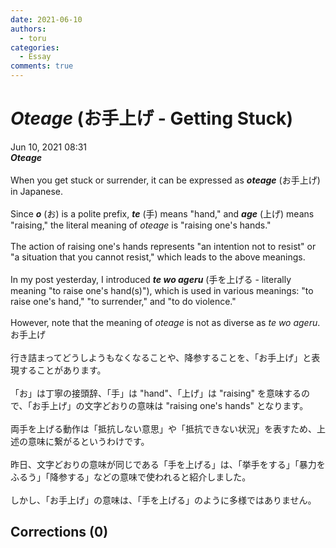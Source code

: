 ```yaml
---
date: 2021-06-10
authors:
  - toru
categories:
  - Essay
comments: true
---
```


# <strong><em>Oteage</strong></em> (お手上げ - Getting Stuck)
<div class="date">Jun 10, 2021 08:31</div>
<div id="post"><div id="body_show_ori">
<strong><em>Oteage</strong></em><br/><br/>When you get stuck or surrender, it can be expressed as <strong><em>oteage</em></strong> (お手上げ) in Japanese.<br/><br/>Since <strong><em>o</em></strong> (お) is a polite prefix, <strong><em>te</em></strong> (手) means "hand," and <strong><em>age</em></strong> (上げ) means "raising," the literal meaning of <em>oteage</em> is "raising one's hands."<br/><br/>The action of raising one's hands represents "an intention not to resist" or "a situation that you cannot resist," which leads to the above meanings.<br/><br/>In my post yesterday, I introduced <strong><em>te wo ageru</em></strong> (手を上げる - literally meaning "to raise one's hand(s)"), which is used in various meanings: "to raise one's hand," "to surrender," and "to do violence."<br/><br/>However, note that the meaning of <em>oteage</em> is not as diverse as <em>te wo ageru</em>.
</div></div>

<!-- more -->

<div id="post_ja"><div id="body_show_mo">
お手上げ<br/><br/>行き詰まってどうしようもなくなることや、降参することを、「お手上げ」と表現することがあります。<br/><br/>「お」は丁寧の接頭辞、「手」は "hand"、「上げ」は "raising" を意味するので、「お手上げ」の文字どおりの意味は "raising one's hands" となります。<br/><br/>両手を上げる動作は「抵抗しない意思」や「抵抗できない状況」を表すため、上述の意味に繋がるというわけです。<br/><br/>昨日、文字どおりの意味が同じである「手を上げる」は、「挙手をする」「暴力をふるう」「降参する」などの意味で使われると紹介しました。<br/><br/>しかし、「お手上げ」の意味は、「手を上げる」のように多様ではありません。
</div></div>

## Corrections (0)
